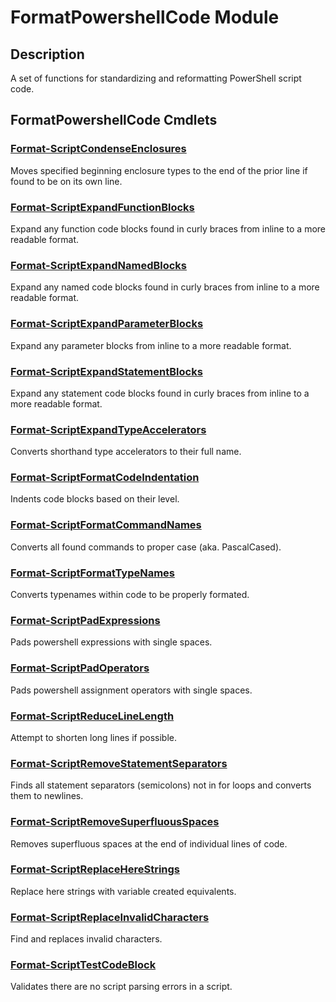 ﻿---
Module Name: FormatPowershellCode
Module Guid: dcfbce3c-18be-4775-b98d-4431d4fb9e08
Download Help Link: https://github.com/zloeber/FormatPowershellCode/release/FormatPowershellCode/docs/FormatPowershellCode.md
Help Version: 1.4.1
Locale: en-US
---

# FormatPowershellCode Module
## Description
A set of functions for standardizing and reformatting PowerShell script code.

## FormatPowershellCode Cmdlets
### [Format-ScriptCondenseEnclosures](Format-ScriptCondenseEnclosures.md)
Moves specified beginning enclosure types to the end of the prior line if found to be on its own line.

### [Format-ScriptExpandFunctionBlocks](Format-ScriptExpandFunctionBlocks.md)
Expand any function code blocks found in curly braces from inline to a more readable format.

### [Format-ScriptExpandNamedBlocks](Format-ScriptExpandNamedBlocks.md)
Expand any named code blocks found in curly braces from inline to a more readable format.

### [Format-ScriptExpandParameterBlocks](Format-ScriptExpandParameterBlocks.md)
Expand any parameter blocks from inline to a more readable format.

### [Format-ScriptExpandStatementBlocks](Format-ScriptExpandStatementBlocks.md)
Expand any statement code blocks found in curly braces from inline to a more readable format.

### [Format-ScriptExpandTypeAccelerators](Format-ScriptExpandTypeAccelerators.md)
Converts shorthand type accelerators to their full name.

### [Format-ScriptFormatCodeIndentation](Format-ScriptFormatCodeIndentation.md)
Indents code blocks based on their level.

### [Format-ScriptFormatCommandNames](Format-ScriptFormatCommandNames.md)
Converts all found commands to proper case (aka. PascalCased).

### [Format-ScriptFormatTypeNames](Format-ScriptFormatTypeNames.md)
Converts typenames within code to be properly formated.

### [Format-ScriptPadExpressions](Format-ScriptPadExpressions.md)
Pads powershell expressions with single spaces.

### [Format-ScriptPadOperators](Format-ScriptPadOperators.md)
Pads powershell assignment operators with single spaces.

### [Format-ScriptReduceLineLength](Format-ScriptReduceLineLength.md)
Attempt to shorten long lines if possible.

### [Format-ScriptRemoveStatementSeparators](Format-ScriptRemoveStatementSeparators.md)
Finds all statement separators (semicolons) not in for loops and converts them to newlines.

### [Format-ScriptRemoveSuperfluousSpaces](Format-ScriptRemoveSuperfluousSpaces.md)
Removes superfluous spaces at the end of individual lines of code.

### [Format-ScriptReplaceHereStrings](Format-ScriptReplaceHereStrings.md)
Replace here strings with variable created equivalents.

### [Format-ScriptReplaceInvalidCharacters](Format-ScriptReplaceInvalidCharacters.md)
Find and replaces invalid characters.

### [Format-ScriptTestCodeBlock](Format-ScriptTestCodeBlock.md)
Validates there are no script parsing errors in a script.


